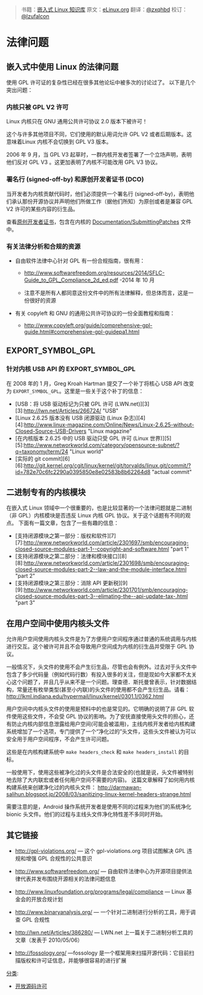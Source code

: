 > 书籍：[嵌入式 Linux 知识库](http://tinylab.gitbooks.io/elinux)
> 原文：[eLinux.org](http://eLinux.org/Legal_Issues "http://eLinux.org/Legal_Issues")
> 翻译：[@zxqhbd](https://github.com/zxqhbd)
> 校订：[@lzufalcon](https://github.com/lzufalcon)

# 法律问题

## 嵌入式中使用 Linux 的法律问题


使用 GPL 许可证的复杂性已经在很多其他论坛中被多次的讨论过了。
以下是几个突出问题：


### 内核只被 GPL V2 许可

Linux 内核只在 GNU 通用公共许可协议 2.0 版本下被许可！

这个与许多其他项目不同，它们使用的默认用词允许 GPL V2  或者后期版本。这意味着Linux 内核不会切换到 GPL V3 版本。

2006 年 9 月，当 GPL V3 起草时，一群内核开发者签署了一个立场声明，表明他们反对 GPL V3 。这更加表明了内核不可能改用 GPL V3 协议。


### 署名行 (signed-off-by) 和原创开发者证书 (DCO)

当开发者为内核贡献代码时，他们必须提供一个署名行 (signed-off-by)，表明他们承认那份开源协议并声明他们所做工作（据他们所知）为原创或者是兼容 GPL V2 许可的某些内容的衍生品。

查看[原创开发者证书][1]，包含在内核的 [Documentation/SubmittingPatches][2] 文件中。

[1]: "http://elinux.org/Developer_Certificate_Of_Origin" "原创开发者证书"

[2]: "http://git.kernel.org/cgit/linux/kernel/git/torvalds/linux.git/tree/Documentation/SubmittingPatches" "SubmittingPatches"


### 有关法律分析和合规的资源

* 自由软件法律中心针对 GPL 有一份合规指南，很有用：
  + http://www.softwarefreedom.org/resources/2014/SFLC-Guide_to_GPL_Compliance_2d_ed.pdf -2014 年 10 月

  + 注意不是所有人都同意这份文件中的所有法律解释，但总体而言，这是一份很好的资源

* 有关 copyleft 和 GNU 的通用公共许可协议的一份全面教程和指南：
   * http://www.copyleft.org/guide/comprehensive-gpl-guide.html#comprehensive-gpl-guidepa1.html


## EXPORT\_SYMBOL\_GPL


### 针对内核 USB API 的 EXPORT_SYMBOL_GPL

在 2008 年的 1 月，Greg Kroah Hartman 提交了一个补丁将核心 USB API 改变为 `EXPORT_SYMBOL_GPL`。这里是一些关于这个补丁的信息：

* [USB：将 USB 驱动标记为只被 GPL 许可 (LWN.net)][3]
 [3]:http://lwn.net/Articles/266724/ "USB"
* [Linux 2.6.25 版本没有 USB 闭源驱动 (Linux 杂志)][4]
 [4]:http://www.linux-magazine.com/Online/News/Linux-2.6.25-without-Closed-Source-USB-Drivers "Linux magazine"
* [在内核版本 2.6.25 中的 USB 驱动只受 GPL 许可 (Linux 世界)][5]
 [5]:http://www.networkworld.com/category/opensource-subnet/?q=taxonomy/term/24 "Linux world"
* [实际的 git commit][6]
 [6]:http://git.kernel.org/cgit/linux/kernel/git/torvalds/linux.git/commit/?id=782e70c6fc2290a0395850e8e02583b8b62264d8 "actual commit"


## 二进制专有的内核模块

在嵌入式 Linux 领域中一个很重要的，也是比较显著的一个法律问题就是二进制（非 GPL）内核模块是否违反 Linux 内核 GPL 协议。关于这个话题有不同的观点。
下面有一篇文章，包含了一些有趣的信息：

* [支持闭源模块之第一部分：版权和软件][7]
  [7]:http://www.networkworld.com/article/2301697/smb/encouraging-closed-source-modules-part-1--copyright-and-software.html "part 1"
* [支持闭源模块之第二部分：法律和模块接口][8]
  [8]:http://www.networkworld.com/article/2301698/smb/encouraging-closed-source-modules-part-2--law-and-the-module-interface.html "part 2"
* [支持闭源模块之第三部分：消除 API 更新税][9]
  [9]:http://www.networkworld.com/article/2301701/smb/encouraging-closed-source-modules-part-3--elimating-the--api-update-tax-.html "part 3"



## 在用户空间中使用内核头文件

允许用户空间使用内核头文件是为了方便用户空间程序通过普通的系统调用与内核进行交互。这个被许可并且不会导致用户空间成为内核的衍生品并受限于 GPL 协议。

一般情况下，头文件的使用不会产生衍生品，尽管也会有例外。过去对于头文件中包含了多少代码量（例如代码行数）有投入很多的关注，但是现如今大家都不太关心这个问题了，并且几乎从来不是一个问题。理查德．斯托曼曾表示，针对数据结构，常量还有枚举类型(甚至小内联)的头文件的使用都不会产生衍生品。请看：
<http://lkml.indiana.edu/hypermail/linux/kernel/0301.1/0362.html>

用户空间中内核头文件的使用是预料中的也是常见的。它明确的说明了非 GPL 软件使用这些文件，不会受	    GPL 协议的影响。为了安抚直接使用头文件的担心，还有防止内核内部信息泄露给用户空间(可能会被滥用)，主线内核开发者给内核构建系统增加了一个选项，专门提供了一个“净化过的”头文件，这些头文件被认为可以安全用于用户空间程序，不会产生许可问题。

这些是在内核构建系统中 `make headers_check` 和 `make headers_install` 的目标。

一般使用下，使用这些被净化过的头文件是合法安全的(也就是说，头文件被特别地去除了大内联宏或者任何用户空间不需要的内容)。
这篇文章解释了如何用内核构建系统来创建净化过的内核头文件：
 <http://darmawan-salihun.blogspot.jp/2008/03/sanitizing-linux-kernel-headers-strange.html>

需要注意的是，Android 操作系统开发者是使用不同的过程来为他们的系统净化 bionic 头文件。他们的过程与主线头文件净化特性差不多同时开始。


## 其它链接

* <http://gpl-violations.org/>	— 这个 gpl-violations.org 项目试图解决 GPL  违规和增强 GPL 合规性的公共意识

* <http://www.softwarefreedom.org/> — 自由软件法律中心为开源项目提供法律代表并发布围绕开源相关的法律问题信息

* <http://www.linuxfoundation.org/programs/legal/compliance> — Linux   基金会的开放合规计划

* <http://www.binaryanalysis.org/> — 一个针对二进制进行分析的工具，用于调查 GPL 合规性

* <http://lwn.net/Articles/386280/> — LWN.net 上一篇关于二进制分析工具的文章（发表于 2010/05/06）

* <http://fossology.org/> —fossology 是一个框架用来扫描开源代码：它目前扫描版权和许可证信息，并能够很容易的进行扩展

[分类](http://eLinux.org/Special:Categories "Special:Categories"):

-   [开放源码许可](http://eLinux.org/Category:OpenSource_Licensing "Category:OpenSource Licensing")
